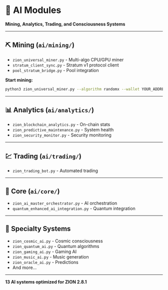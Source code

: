 # 🤖 AI Modules

**Mining, Analytics, Trading, and Consciousness Systems**

---

## ⛏️ Mining (`ai/mining/`)
- `zion_universal_miner.py` - Multi-algo CPU/GPU miner
- `stratum_client_sync.py` - Stratum v1 protocol client
- `pool_stratum_bridge.py` - Pool integration

**Start mining:**
```bash
python3 zion_universal_miner.py --algorithm randomx --wallet YOUR_ADDRESS
```

---

## 📊 Analytics (`ai/analytics/`)
- `zion_blockchain_analytics.py` - On-chain stats
- `zion_predictive_maintenance.py` - System health
- `zion_security_monitor.py` - Security monitoring

---

## 💹 Trading (`ai/trading/`)
- `zion_trading_bot.py` - Automated trading

---

## 🧠 Core (`ai/core/`)
- `zion_ai_master_orchestrator.py` - AI orchestration
- `quantum_enhanced_ai_integration.py` - Quantum integration

---

## 🌟 Specialty Systems
- `zion_cosmic_ai.py` - Cosmic consciousness
- `zion_quantum_ai.py` - Quantum algorithms
- `zion_gaming_ai.py` - Gaming AI
- `zion_music_ai.py` - Music generation
- `zion_oracle_ai.py` - Predictions
- And more...

---

**13 AI systems optimized for ZION 2.8.1**
